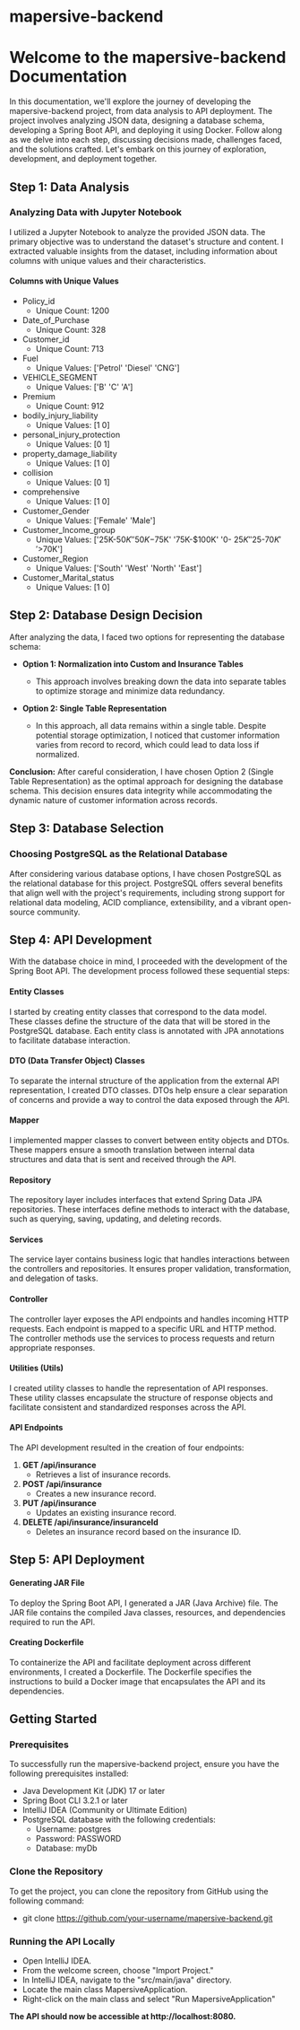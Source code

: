 # mapersive-backend

# Welcome to the mapersive-backend Documentation

In this documentation, we'll explore the journey of developing the mapersive-backend project, from data analysis to API deployment. The project involves analyzing JSON data, designing a database schema, developing a Spring Boot API, and deploying it using Docker. Follow along as we delve into each step, discussing decisions made, challenges faced, and the solutions crafted. Let's embark on this journey of exploration, development, and deployment together.

## Step 1: Data Analysis
### Analyzing Data with Jupyter Notebook
I utilized a Jupyter Notebook to analyze the provided JSON data. The primary objective was to understand the dataset's structure and content. I extracted valuable insights from the dataset, including information about columns with unique values and their characteristics.

#### Columns with Unique Values
- Policy_id
  - Unique Count: 1200
- Date_of_Purchase
  - Unique Count: 328
- Customer_id
  - Unique Count: 713
- Fuel
  - Unique Values: ['Petrol' 'Diesel' 'CNG']
- VEHICLE_SEGMENT
  - Unique Values: ['B' 'C' 'A']
- Premium
  - Unique Count: 912
- bodily_injury_liability
  - Unique Values: [1 0]
- personal_injury_protection
  - Unique Values: [0 1]
- property_damage_liability
  - Unique Values: [1 0]
- collision
  - Unique Values: [0 1]
- comprehensive
  - Unique Values: [1 0]
- Customer_Gender
  - Unique Values: ['Female' 'Male']
- Customer_Income_group
  - Unique Values: ['25K-$50K' '50K-$75K' '75K-$100K' '0- $25K' '$25-$70K' '>$70K']
- Customer_Region
  - Unique Values: ['South' 'West' 'North' 'East']
- Customer_Marital_status
  - Unique Values: [1 0]

## Step 2: Database Design Decision
After analyzing the data, I faced two options for representing the database schema:

- **Option 1: Normalization into Custom and Insurance Tables**
  - This approach involves breaking down the data into separate tables to optimize storage and minimize data redundancy.

- **Option 2: Single Table Representation**
  - In this approach, all data remains within a single table. Despite potential storage optimization, I noticed that customer information varies from record to record, which could lead to data loss if normalized.

**Conclusion:**
After careful consideration, I have chosen Option 2 (Single Table Representation) as the optimal approach for designing the database schema. This decision ensures data integrity while accommodating the dynamic nature of customer information across records.

## Step 3: Database Selection
### Choosing PostgreSQL as the Relational Database
After considering various database options, I have chosen PostgreSQL as the relational database for this project. PostgreSQL offers several benefits that align well with the project's requirements, including strong support for relational data modeling, ACID compliance, extensibility, and a vibrant open-source community.

## Step 4: API Development
With the database choice in mind, I proceeded with the development of the Spring Boot API. The development process followed these sequential steps:

#### Entity Classes
I started by creating entity classes that correspond to the data model. These classes define the structure of the data that will be stored in the PostgreSQL database. Each entity class is annotated with JPA annotations to facilitate database interaction.

#### DTO (Data Transfer Object) Classes
To separate the internal structure of the application from the external API representation, I created DTO classes. DTOs help ensure a clear separation of concerns and provide a way to control the data exposed through the API.

#### Mapper
I implemented mapper classes to convert between entity objects and DTOs. These mappers ensure a smooth translation between internal data structures and data that is sent and received through the API.

#### Repository
The repository layer includes interfaces that extend Spring Data JPA repositories. These interfaces define methods to interact with the database, such as querying, saving, updating, and deleting records.

#### Services
The service layer contains business logic that handles interactions between the controllers and repositories. It ensures proper validation, transformation, and delegation of tasks.

#### Controller
The controller layer exposes the API endpoints and handles incoming HTTP requests. Each endpoint is mapped to a specific URL and HTTP method. The controller methods use the services to process requests and return appropriate responses.

#### Utilities (Utils)
I created utility classes to handle the representation of API responses. These utility classes encapsulate the structure of response objects and facilitate consistent and standardized responses across the API.

#### API Endpoints
The API development resulted in the creation of four endpoints:

1. **GET /api/insurance**
   - Retrieves a list of insurance records.
2. **POST /api/insurance**
   - Creates a new insurance record.
3. **PUT /api/insurance**
   - Updates an existing insurance record.
4. **DELETE /api/insurance/insuranceId**
   - Deletes an insurance record based on the insurance ID.

## Step 5: API Deployment
#### Generating JAR File
To deploy the Spring Boot API, I generated a JAR (Java Archive) file. The JAR file contains the compiled Java classes, resources, and dependencies required to run the API.

#### Creating Dockerfile
To containerize the API and facilitate deployment across different environments, I created a Dockerfile. The Dockerfile specifies the instructions to build a Docker image that encapsulates the API and its dependencies.

##

## Getting Started

### Prerequisites

To successfully run the mapersive-backend project, ensure you have the following prerequisites installed:

- Java Development Kit (JDK) 17 or later
- Spring Boot CLI 3.2.1 or later
- IntelliJ IDEA (Community or Ultimate Edition)
- PostgreSQL database with the following credentials:
  - Username: postgres
  - Password: PASSWORD
  - Database: myDb

### Clone the Repository

To get the project, you can clone the repository from GitHub using the following command:

- git clone https://github.com/your-username/mapersive-backend.git
  
### Running the API Locally

- Open IntelliJ IDEA.
- From the welcome screen, choose "Import Project."
- In IntelliJ IDEA, navigate to the "src/main/java" directory.
- Locate the main class MapersiveApplication.
- Right-click on the main class and select "Run MapersiveApplication"
  
**The API should now be accessible at http://localhost:8080.**
